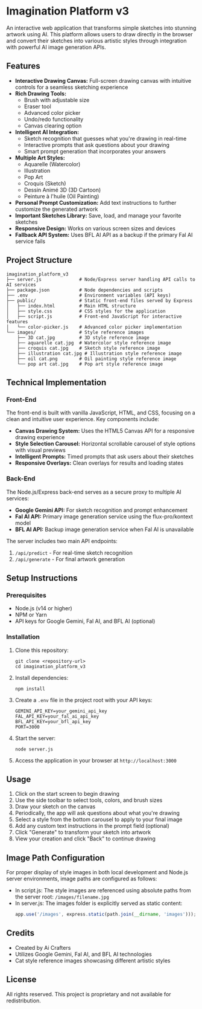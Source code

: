 # Imagination Platform v3

An interactive web application that transforms simple sketches into stunning artwork using AI. This platform allows users to draw directly in the browser and convert their sketches into various artistic styles through integration with powerful AI image generation APIs.

## Features

* **Interactive Drawing Canvas:** Full-screen drawing canvas with intuitive controls for a seamless sketching experience
* **Rich Drawing Tools:** 
  * Brush with adjustable size
  * Eraser tool
  * Advanced color picker
  * Undo/redo functionality
  * Canvas clearing option
* **Intelligent AI Integration:**
  * Sketch recognition that guesses what you're drawing in real-time
  * Interactive prompts that ask questions about your drawing
  * Smart prompt generation that incorporates your answers
* **Multiple Art Styles:**
  * Aquarelle (Watercolor)
  * Illustration
  * Pop Art
  * Croquis (Sketch)
  * Dessin Animé 3D (3D Cartoon)
  * Peinture à l'huile (Oil Painting)
* **Personal Prompt Customization:** Add text instructions to further customize the generated artwork
* **Important Sketches Library:** Save, load, and manage your favorite sketches
* **Responsive Design:** Works on various screen sizes and devices
* **Fallback API System:** Uses BFL AI API as a backup if the primary Fal AI service fails

## Project Structure

```
imagination_platform_v3
├── server.js              # Node/Express server handling API calls to AI services
├── package.json           # Node dependencies and scripts
├── .env                   # Environment variables (API keys)
├── public/                # Static front-end files served by Express
│   ├── index.html         # Main HTML structure
│   ├── style.css          # CSS styles for the application
│   ├── script.js          # Front-end JavaScript for interactive features
│   └── color-picker.js    # Advanced color picker implementation
└── images/                # Style reference images
    ├── 3D cat.jpg         # 3D style reference image
    ├── aquarelle cat.jpg  # Watercolor style reference image
    ├── croquis cat.jpg    # Sketch style reference image
    ├── illustration cat.jpg # Illustration style reference image
    ├── oil cat.png        # Oil painting style reference image
    └── pop art cat.jpg    # Pop art style reference image
```

## Technical Implementation

### Front-End

The front-end is built with vanilla JavaScript, HTML, and CSS, focusing on a clean and intuitive user experience. Key components include:

* **Canvas Drawing System:** Uses the HTML5 Canvas API for a responsive drawing experience
* **Style Selection Carousel:** Horizontal scrollable carousel of style options with visual previews
* **Intelligent Prompts:** Timed prompts that ask users about their sketches
* **Responsive Overlays:** Clean overlays for results and loading states

### Back-End

The Node.js/Express back-end serves as a secure proxy to multiple AI services:

* **Google Gemini API:** For sketch recognition and prompt enhancement
* **Fal AI API:** Primary image generation service using the flux-pro/kontext model
* **BFL AI API:** Backup image generation service when Fal AI is unavailable

The server includes two main API endpoints:
1. `/api/predict` - For real-time sketch recognition
2. `/api/generate` - For final artwork generation

## Setup Instructions

### Prerequisites

* Node.js (v14 or higher)
* NPM or Yarn
* API keys for Google Gemini, Fal AI, and BFL AI (optional)

### Installation

1. Clone this repository:
   ```
   git clone <repository-url>
   cd imagination_platform_v3
   ```

2. Install dependencies:
   ```
   npm install
   ```

3. Create a `.env` file in the project root with your API keys:
   ```
   GEMINI_API_KEY=your_gemini_api_key
   FAL_API_KEY=your_fal_ai_api_key
   BFL_API_KEY=your_bfl_api_key
   PORT=3000
   ```

4. Start the server:
   ```
   node server.js
   ```

5. Access the application in your browser at `http://localhost:3000`

## Usage

1. Click on the start screen to begin drawing
2. Use the side toolbar to select tools, colors, and brush sizes
3. Draw your sketch on the canvas
4. Periodically, the app will ask questions about what you're drawing
5. Select a style from the bottom carousel to apply to your final image
6. Add any custom text instructions in the prompt field (optional)
7. Click "Generate" to transform your sketch into artwork
8. View your creation and click "Back" to continue drawing

## Image Path Configuration

For proper display of style images in both local development and Node.js server environments, image paths are configured as follows:

* In script.js: The style images are referenced using absolute paths from the server root: `/images/filename.jpg`
* In server.js: The images folder is explicitly served as static content:
  ```javascript
  app.use('/images', express.static(path.join(__dirname, 'images')));
  ```

## Credits

- Created by Ai Crafters
- Utilizes Google Gemini, Fal AI, and BFL AI technologies
- Cat style reference images showcasing different artistic styles

## License

All rights reserved. This project is proprietary and not available for redistribution.